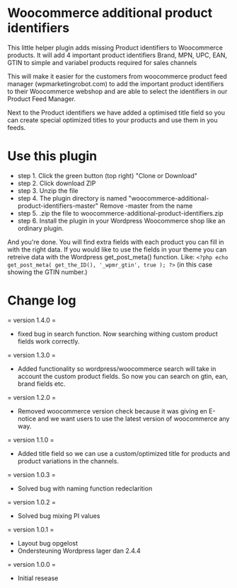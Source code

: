 # Woocommerce additional product identifiers
This little helper plugin adds missing Product identifiers to Woocommerce products. It will add 4 important product identifiers Brand, MPN, UPC, EAN, GTIN to simple and variabel products required for sales channels

This will make it easier for the customers from woocommerce product feed manager (wpmarketingrobot.com) to add the important product identifiers to their Woocommerce webshop and are able to select the identifiers in our Product Feed Manager.

Next to the Product identifiers we have added a optimised title field so you can create special optimized titles to your products and use them in you feeds.

# Use this plugin
* step 1. Click the green button (top right) "Clone or Download"
* step 2. Click download ZIP
* step 3. Unzip the file
* step 4. The plugin directory is named "woocommerce-additional-product-identifiers-master" Remove -master from the name
* step 5. .zip the file to woocommerce-additional-product-identifiers.zip
* step 6. Install the plugin in your Wordpress Woocommerce shop like an ordinary plugin. 

And you're done. You will find extra fields with each product you can fill in with the right data.
If you would like to use the fields in your theme you can retreive data with the Wordpress get_post_meta() function.
Like: `<?php echo get_post_meta( get_the_ID(), '_wpmr_gtin', true ); ?>` (in this case showing the GTIN number.)

# Change log
= version 1.4.0 = 
* fixed bug in search function. Now searching withing custom product fields work correctly.

= version 1.3.0 = 
* Added functionality so wordpress/woocommerce search will take in account the custom product fields. So now you can search on gtin, ean, brand fields etc.

= version 1.2.0 = 
* Removed woocommerce version check because it was giving en E-notice and we want users to use the latest version of woocommerce any way.

= version 1.1.0 =
* Added title field so we can use a custom/optimized title for products and product variations in the channels.

= version 1.0.3 = 
* Solved bug with naming function redeclarition

= version 1.0.2 = 
* Solved bug mixing PI values
	
= version 1.0.1 = 
* Layout bug opgelost
* Ondersteuning Wordpress lager dan 2.4.4
	
= version 1.0.0 =
* Initial resease
